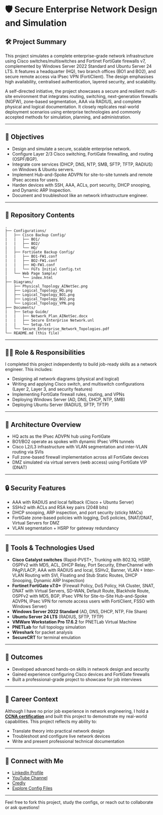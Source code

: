 # 🛡️ Secure Enterprise Network Design and Simulation

## 🛠️ Project Summary

This project simulates a complete enterprise-grade network infrastructure using Cisco switches/multiswitches and Fortinet FortiGate firewalls v7, complemented by Windows Server 2022 Standard and Ubuntu Server 24 LTS. It features a headquarter (HQ), two branch offices (BO1 and BO2), and secure remote access via IPsec VPN (FortiClient). The design emphasises high availability, centralised authentication, layered security, and scalability.

A self-directed initiative, the project showcases a secure and resilient multi-site environment that integrates routing, switching, next-generation firewalls (NGFW), zone-based segmentation, AAA via RADIUS, and complete physical and logical documentation. It closely replicates real-world deployment scenarios using enterprise technologies and commonly accepted methods for simulation, planning, and administration.

---

## 📅 Objectives

- Design and simulate a secure, scalable enterprise network.
- Configure Layer 2/3 Cisco switching, FortiGate firewalling, and routing (OSPF/BGP).
- Integrate core services (DHCP, DNS, NTP, SMB, SFTP, TFTP, RADIUS) on Windows & Ubuntu servers.
- Implement Hub-and-Spoke ADVPN for site-to-site tunnels and remote IPsec access for users.
- Harden devices with SSH, AAA, ACLs, port security, DHCP snooping, and Dynamic ARP Inspection.
- Document and troubleshoot like an network infrastructure engineer.

---

## 📁 Repository Contents

```
.
├── Configurations/
│   ├── Cisco Backup Config/
|   |   ├── BO1/
|   |   ├── BO2/
|   |   └── HQ/
│   ├── FortiGate Backup Config/
|   |   ├── BO1-FW1.conf
|   |   ├── BO2-FW1.conf
|   |   ├── HQ-FW1.conf
|   |   └── FGTs Initial Config.txt
│   └── Web Page Sample/
|       └── index.html
├── Diagrams/
│   ├── Physical_Topology_AINetSec.png
│   ├── Logical_Topology_HQ.png
│   ├── Logical_Topology_BO1.png
│   ├── Logical_Topology_BO2.png
│   └── Logical_Topology_VPN.png
├── Documents/
|   ├── Setup Guide/
|   |   ├── Network_Plan_AINetSec.docx
|   |   ├── Secure Enterprise Network.unl
|   |   └── Setup.txt
│   └── Secure_Enterprise_Network_Topologies.pdf
└── README.md (this file)
```

---

## 👩‍💼 Role & Responsibilities

I completed this project independently to build job-ready skills as a network engineer. This includes:

- Designing all network diagrams (physical and logical)
- Writing and applying Cisco switch, and multiswitch configurations (Layer 2, Layer 3, and security features)
- Implementing FortiGate firewall rules, routing, and VPNs
- Deploying Windows Server (AD, DNS, DHCP, NTP, SMB)
- Deploying Ubuntu Server (RADIUS, SFTP, TFTP)

---

## 🧱 Architecture Overview

- HQ acts as the IPsec ADVPN hub using FortiGate
- BO1/BO2 operate as spokes with dynamic IPsec VPN tunnels
- Cisco L2/L3 infrastructure with VLAN segmentation and inter-VLAN routing via SVIs
- Full zone-based firewall implementation across all FortiGate devices
- DMZ simulated via virtual servers (web access) using FortiGate VIP (DNAT)

---

## 🔒 Security Features

- AAA with RADIUS and local fallback (Cisco + Ubuntu Server)
- SSHv2 with ACLs and RSA key pairs (2048 bits)
- DHCP snooping, ARP inspection, and port security (sticky MACs)
- FortiGate zone-based policies with logging, DoS policies, SNAT/DNAT, Virtual Servers for DMZ
- VLAN segmentation + HSRP for gateway redundancy

---

## 🧰 Tools & Technologies Used

- **Cisco Catalyst switches** (Rapid-PVST+, Trunking with 802.1Q, HSRP, OSPFv2 with MD5, ACL, DHCP Relay, Port Security, EtherChannel with PAgP/LACP, AAA with RADIUS and local, SSHv2, Banner, VLAN + Inter-VLAN Routing with SVI, Floating and Stub Static Routes, DHCP Snooping, Dynamic ARP Inspection)
- **Fortinet FortiGate v7.0+** (Firewall Policy, DoS Policy, HA Cluster, SNAT, DNAT with Virtual Servers, SD-WAN, Default Route, Blackhole Route, OSPFv2 with MD5, BGP, IPsec VPN for Site-to-Site Hub-and-Spoke ADVPN, IPsec VPN for remote access users with FortiClient, FSSO with Windows Server)
- **Windows Server 2022 Standard** (AD, DNS, DHCP, NTP, File Share)
- **Ubuntu Server 24 LTS** (RADIUS, SFTP, TFTP)
- **VMWare Workstation Pro 17.6.2** for PNETLab Virtual Machine
- **PNETLab** for full topology simulation
- **Wireshark** for packet analysis
- **SecureCRT** for terminal emulation

---

## 🚀 Outcomes

- Developed advanced hands-on skills in network design and security
- Gained experience configuring Cisco devices and FortiGate firewalls
- Built a professional-grade project to showcase for job interviews

---

## 💼 Career Context

Although I have no prior job experience in network engineering, I hold a [**CCNA certification**](https://www.credly.com/badges/7ce7c0e3-41dc-4df0-a882-9922214a62b8/public_url) and built this project to demonstrate my real-world capabilities. This project reflects my ability to:

- Translate theory into practical network design
- Troubleshoot and configure live network devices
- Write and present professional technical documentation

---

## 🔗 Connect with Me

- [LinkedIn Profile](https://www.linkedin.com/in/aicbarrios)
- [YouTube Channel](https://www.youtube.com/@AINetSec)
- [Credly](https://www.credly.com/users/aicbarrios)
- [Explore Config Files](./Configurations)

---

Feel free to fork this project, study the configs, or reach out to collaborate or ask questions!
